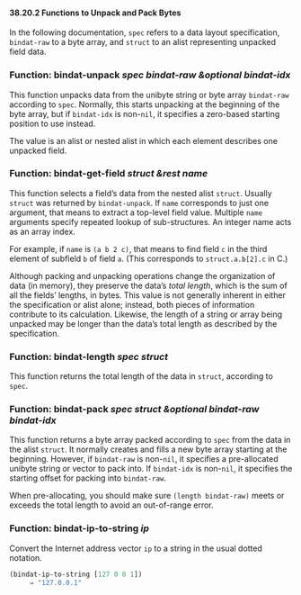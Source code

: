 

#### 38.20.2 Functions to Unpack and Pack Bytes

In the following documentation, `spec` refers to a data layout specification, `bindat-raw` to a byte array, and `struct` to an alist representing unpacked field data.

### Function: **bindat-unpack** *spec bindat-raw \&optional bindat-idx*

This function unpacks data from the unibyte string or byte array `bindat-raw` according to `spec`. Normally, this starts unpacking at the beginning of the byte array, but if `bindat-idx` is non-`nil`, it specifies a zero-based starting position to use instead.

The value is an alist or nested alist in which each element describes one unpacked field.

### Function: **bindat-get-field** *struct \&rest name*

This function selects a field’s data from the nested alist `struct`. Usually `struct` was returned by `bindat-unpack`. If `name` corresponds to just one argument, that means to extract a top-level field value. Multiple `name` arguments specify repeated lookup of sub-structures. An integer name acts as an array index.

For example, if `name` is `(a b 2 c)`, that means to find field `c` in the third element of subfield `b` of field `a`. (This corresponds to `struct.a.b[2].c` in C.)

Although packing and unpacking operations change the organization of data (in memory), they preserve the data’s *total length*, which is the sum of all the fields’ lengths, in bytes. This value is not generally inherent in either the specification or alist alone; instead, both pieces of information contribute to its calculation. Likewise, the length of a string or array being unpacked may be longer than the data’s total length as described by the specification.

### Function: **bindat-length** *spec struct*

This function returns the total length of the data in `struct`, according to `spec`.

### Function: **bindat-pack** *spec struct \&optional bindat-raw bindat-idx*

This function returns a byte array packed according to `spec` from the data in the alist `struct`. It normally creates and fills a new byte array starting at the beginning. However, if `bindat-raw` is non-`nil`, it specifies a pre-allocated unibyte string or vector to pack into. If `bindat-idx` is non-`nil`, it specifies the starting offset for packing into `bindat-raw`.

When pre-allocating, you should make sure `(length bindat-raw)` meets or exceeds the total length to avoid an out-of-range error.

### Function: **bindat-ip-to-string** *ip*

Convert the Internet address vector `ip` to a string in the usual dotted notation.

```lisp
(bindat-ip-to-string [127 0 0 1])
     ⇒ "127.0.0.1"
```

